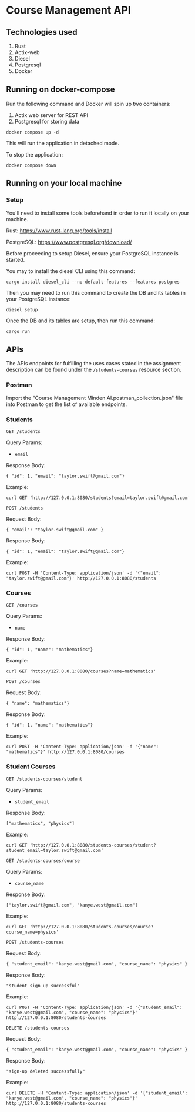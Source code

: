 # Course Management API

## Technologies used
1) Rust
2) Actix-web
3) Diesel
4) Postgresql
5) Docker

## Running on docker-compose

Run the following command and Docker will spin up two containers:
1) Actix web server for REST API
2) Postgresql for storing data

```
docker compose up -d
```
This will run the application in detached mode.

To stop the application:
```
docker compose down
```

## Running on your local machine
### Setup
You'll need to install some tools beforehand in order to run it locally on your machine.

Rust: https://www.rust-lang.org/tools/install

PostgreSQL: https://www.postgresql.org/download/

Before proceeding to setup Diesel, ensure your PostgreSQL instance is started.

You may to install the diesel CLI using this command:
```
cargo install diesel_cli --no-default-features --features postgres
```

Then you may need to run this command to create the DB and its tables in your PostgreSQL instance:
```
diesel setup
```

Once the DB and its tables are setup, then run this command:
```
cargo run
```

## APIs

The APIs endpoints for fulfilling the uses cases stated in the assignment description can be found under the `/students-courses` resource section.


### Postman
Import the "Course Management Minden AI.postman_collection.json" file into Postman to get the list of available endpoints.


### Students

`GET /students`

Query Params:
 - `email`

Response Body:
```
{ "id": 1, "email": "taylor.swift@gmail.com"}
```

Example:
```
curl GET 'http://127.0.0.1:8080/students?email=taylor.swift@gmail.com'
```


`POST /students`

Request Body:
```
{ "email": "taylor.swift@gmail.com" }
```
Response Body:
```
{ "id": 1, "email": "taylor.swift@gmail.com"}
```

Example:
```
curl POST -H 'Content-Type: application/json' -d '{"email": "taylor.swift@gmail.com"}' http://127.0.0.1:8080/students
```

### Courses
`GET /courses`

Query Params:
- `name`

Response Body:
```
{ "id": 1, "name": "mathematics"}
```

Example:
```
curl GET 'http://127.0.0.1:8080/courses?name=mathematics'
```


`POST /courses`

Request Body:
```
{ "name": "mathematics"}
```
Response Body:
```
{ "id": 1, "name": "mathematics"}
```

Example:
```
curl POST -H 'Content-Type: application/json' -d '{"name": "mathematics"}' http://127.0.0.1:8080/courses
```

### Student Courses
`GET /students-courses/student`

Query Params:
- `student_email`

Response Body:
```
["mathematics", "physics"]
```

Example:
```
curl GET 'http://127.0.0.1:8080/students-courses/student?student_email=taylor.swift@gmail.com'
```

`GET /students-courses/course`

Query Params:
- `course_name`

Response Body:
```
["taylor.swift@gmail.com", "kanye.west@gmail.com"]
```

Example:
```
curl GET 'http://127.0.0.1:8080/students-courses/course?course_name=physics'
```

`POST /students-courses`

Request Body:
```
{ "student_email": "kanye.west@gmail.com", "course_name": "physics" }
```
Response Body:
```
"student sign up successful"
```

Example:
```
curl POST -H 'Content-Type: application/json' -d '{"student_email": "kanye.west@gmail.com", "course_name": "physics"}' http://127.0.0.1:8080/students-courses
```

`DELETE /students-courses`

Request Body:
```
{ "student_email": "kanye.west@gmail.com", "course_name": "physics" }
```
Response Body:
```
"sign-up deleted successfully"
```

Example:
```
curl DELETE -H 'Content-Type: application/json' -d '{"student_email": "kanye.west@gmail.com", "course_name": "physics"}' http://127.0.0.1:8080/students-courses
```


